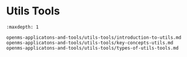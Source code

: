 Utils Tools
===========


```{toctree}
:maxdepth: 1

openms-applicatons-and-tools/utils-tools/introduction-to-utils.md
openms-applicatons-and-tools/utils-tools/key-concepts-utils.md
openms-applicatons-and-tools/utils-tools/types-of-utils-tools.md
```

